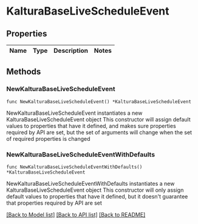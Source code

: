 # KalturaBaseLiveScheduleEvent

## Properties

Name | Type | Description | Notes
------------ | ------------- | ------------- | -------------

## Methods

### NewKalturaBaseLiveScheduleEvent

`func NewKalturaBaseLiveScheduleEvent() *KalturaBaseLiveScheduleEvent`

NewKalturaBaseLiveScheduleEvent instantiates a new KalturaBaseLiveScheduleEvent object
This constructor will assign default values to properties that have it defined,
and makes sure properties required by API are set, but the set of arguments
will change when the set of required properties is changed

### NewKalturaBaseLiveScheduleEventWithDefaults

`func NewKalturaBaseLiveScheduleEventWithDefaults() *KalturaBaseLiveScheduleEvent`

NewKalturaBaseLiveScheduleEventWithDefaults instantiates a new KalturaBaseLiveScheduleEvent object
This constructor will only assign default values to properties that have it defined,
but it doesn't guarantee that properties required by API are set


[[Back to Model list]](../README.md#documentation-for-models) [[Back to API list]](../README.md#documentation-for-api-endpoints) [[Back to README]](../README.md)


